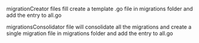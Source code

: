 migrationCreator files fill create a template .go file in migrations folder and add the entry to all.go

migrationsConsolidator file will consolidate all the migrations and create a single migration file in migrations folder and add the entry to all.go
